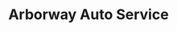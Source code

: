 ---
title: "Arborway Auto Service"
url: /jamaica-plain/arborway-auto-service/
shop: Autowerkstatt
---